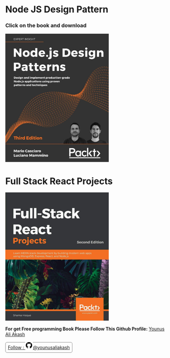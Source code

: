 # Node JS Design Pattern

### Click on the book and download

<a href="https://drive.google.com/uc?id=1qwzVKoKoH_dTfNssfppykLlQM0Z6xb0n&export=download" download><img height="400px" width="auto" src="/node.jpg">
</a>
# Full Stack React Projects
<a href="https://drive.google.com/uc?id=1SdhX4K9tNjvgSdr2PDQXRYSCjZf325M5&export=download" download><img height="400px" width="auto" src="/react.jpg">
</a>

**For get Free programming Book Please Follow This Github Profile:** [Younus Ali Akash](https://github.com/younusaliakash)

<!-- Place this tag where you want the button to render. -->
<a style="margin-Top: 50px;border: 1px solid gray;padding: 7px ; border-radius : 5px" class="github-button" href="https://github.com/younusaliakash" aria-label="Follow @younusaliakash on GitHub"> Follow : <img src="/github.png"/>@younusaliakash</a>

